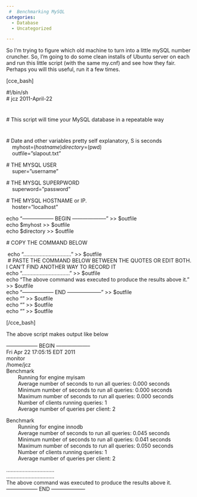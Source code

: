 ```yaml
---
 #  Benchmarking MySQL
categories:
  - Database
  - Uncategorized

---
```

So I&#8217;m trying to figure which old machine to turn into a little mySQL number cruncher. So, I&#8217;m going to do some clean installs of Ubuntu server on each and run this little script (with the same my.cnf) and see how they fair. Perhaps you will this useful, run it a few times.

[cce_bash]

#!/bin/sh  
\# jcz 2011-April-22  
#  
\# This script will time your MySQL database in a repeatable way  
#  
\# Date and other variables pretty self explanatory, S is seconds  
    myhost=$(hostname)  
    directory=$(pwd)  
    outfile=&#8221;slapout.txt&#8221;

\# THE MYSQL USER  
    super=&#8221;username&#8221;

\# THE MYSQL SUPERPWORD  
    superword=&#8221;password&#8221;

\# THE MYSQL HOSTNAME or IP.  
    hoster=&#8221;localhost&#8221;

echo &#8220;&#8212;&#8212;&#8212;&#8212;&#8212;&#8212; BEGIN &#8212;&#8212;&#8212;&#8212;&#8212;&#8212;&#8211;&#8221; >> $outfile  
echo $myhost >> $outfile  
echo $directory >> $outfile

\# COPY THE COMMAND BELOW  

 echo &#8220;&#8230;&#8230;&#8230;&#8230;&#8230;&#8230;&#8230;&#8230;&#8230;&#8230;..&#8221; >> $outfile  
 # PASTE THE COMMAND BELOW BETWEEN THE QUOTES OR EDIT BOTH. I CAN&#8217;T FIND ANOTHER WAY TO RECORD IT  
echo &#8220;&#8230;&#8230;&#8230;&#8230;&#8230;&#8230;&#8230;&#8230;&#8230;&#8230;..&#8221; >> $outfile  
echo &#8220;The above command was executed to produce the results above it.&#8221; >> $outfile  
echo &#8220;&#8212;&#8212;&#8212;&#8212;&#8212;&#8212; END &#8212;&#8212;&#8212;&#8212;&#8212;&#8212;&#8211;&#8221; >> $outfile  
echo &#8220;&#8221; >> $outfile  
echo &#8220;&#8221; >> $outfile  
echo &#8220;&#8221; >> $outfile

[/cce_bash]

The above script makes output like below

<!--more-->

&#8212;&#8212;&#8212;&#8212;&#8212;&#8212; BEGIN &#8212;&#8212;&#8212;&#8212;&#8212;&#8212;&#8211;  
Fri Apr 22 17:05:15 EDT 2011  
monitor  
/home/jcz  
Benchmark  
        Running for engine myisam  
        Average number of seconds to run all queries: 0.000 seconds  
        Minimum number of seconds to run all queries: 0.000 seconds  
        Maximum number of seconds to run all queries: 0.000 seconds  
        Number of clients running queries: 1  
        Average number of queries per client: 2

Benchmark  
        Running for engine innodb  
        Average number of seconds to run all queries: 0.045 seconds  
        Minimum number of seconds to run all queries: 0.041 seconds  
        Maximum number of seconds to run all queries: 0.050 seconds  
        Number of clients running queries: 1  
        Average number of queries per client: 2

&#8230;&#8230;&#8230;&#8230;&#8230;&#8230;&#8230;&#8230;&#8230;&#8230;..  
&#8230;&#8230;&#8230;&#8230;&#8230;&#8230;&#8230;&#8230;&#8230;&#8230;..  
The above command was executed to produce the results above it.  
&#8212;&#8212;&#8212;&#8212;&#8212;&#8212; END &#8212;&#8212;&#8212;&#8212;&#8212;&#8212;&#8211;

<div class="zemanta-pixie">
  <img class="zemanta-pixie-img" src="http://img.zemanta.com/pixy.gif?x-id=d54ad172-51f5-87b0-9511-d9bb15393ec4" alt="" />
</div>